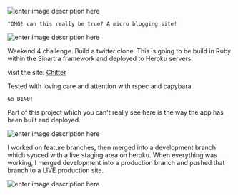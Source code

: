 ![enter image description here](http://nameless-brushlands-9997.herokuapp.com/images/CHITTER.svg)


    "OMG! can this really be true? A micro blogging site!

![enter image description here](https://pbs.twimg.com/media/Bz12QmFIIAAr48v.jpg)

Weekend 4 challenge. Build a twitter clone. This is going to be build in Ruby within the Sinartra framework and deployed to Heroku servers.

visit the site: [Chitter](http://nameless-brushlands-9997.herokuapp.com/)

Tested with loving care and attention with rspec and capybara.

    Go D1N0!
Part of this project which you can't really see here is the way the app has been built and deployed.

![enter image description here](https://pbs.twimg.com/media/Bz18gXDCUAE5bQk.jpg)

I worked on feature branches, then merged into a development branch which synced with a live staging area on heroku. When everything was working, I merged development into a production branch and pushed that branch to a LIVE production site.

![enter image description here](http://nameless-brushlands-9997.herokuapp.com/images/DINO.svg)